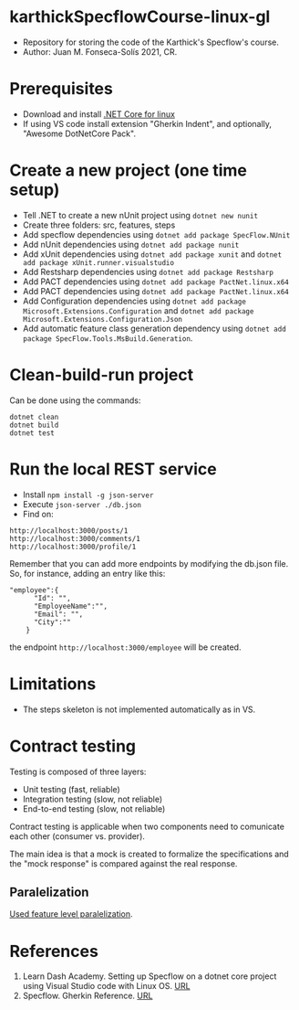 # karthickSpecflowCourse-linux-gl
* Repository for storing the code of the Karthick's Specflow's course.
* Author: Juan M. Fonseca-Solís 2021, CR.

# Prerequisites
* Download and install [.NET Core for linux](https://dotnet.microsoft.com/download)
* If using VS code install extension "Gherkin Indent", and optionally, "Awesome DotNetCore Pack".
# Create a new project (one time setup)
* Tell .NET to create a new nUnit project using `dotnet new nunit`
* Create three folders: src, features, steps
* Add specflow dependencies using `dotnet add package SpecFlow.NUnit`
* Add nUnit dependencies using `dotnet add package nunit`
* Add xUnit dependencies using `dotnet add package xunit` and `dotnet add package xUnit.runner.visualstudio`
* Add Restsharp dependencies using `dotnet add package Restsharp`
* Add PACT dependencies using `dotnet add package PactNet.linux.x64`
* Add PACT dependencies using `dotnet add package PactNet.linux.x64`
* Add Configuration dependencies using `dotnet add package Microsoft.Extensions.Configuration` and `dotnet add package Microsoft.Extensions.Configuration.Json `
* Add automatic feature class generation dependency using `dotnet add package SpecFlow.Tools.MsBuild.Generation`.

# Clean-build-run project
Can be done using the commands:
```
dotnet clean
dotnet build
dotnet test
```

# Run the local REST service
* Install `npm install -g json-server`
* Execute `json-server ./db.json`
* Find on:
```
http://localhost:3000/posts/1
http://localhost:3000/comments/1
http://localhost:3000/profile/1
```
Remember that you can add more endpoints by modifying the db.json file. So, for instance, adding an entry like this:
```
"employee":{
      "Id": "",
      "EmployeeName":"",
      "Email": "",
      "City":""
    }
```
the endpoint `http://localhost:3000/employee` will be created.
# Limitations
* The steps skeleton is not implemented automatically as in VS.

# Contract testing
Testing is composed of three layers:
* Unit testing (fast, reliable)
* Integration testing (slow, not reliable)
* End-to-end testing (slow, not reliable)

Contract testing is applicable when two components need to comunicate each other (consumer vs. provider).

The main idea is that a mock is created to formalize the specifications and the "mock response" is compared against the real response.

## Paralelization
[Used feature level paralelization](https://docs.specflow.org/projects/specflow/en/latest/Execution/Parallel-Execution.html).
# References
1. Learn Dash Academy. Setting up Specflow on a dotnet core project using Visual Studio code with Linux OS. [URL](https://testautomation.org/setting-up-specflow-on-a-dotnet-core-project-using-visual-studio-code-with-linux-os/)
2. Specflow. Gherkin Reference. [URL](https://gorillalogic.udemy.com/course/api-testing-with-restsharp-and-specflow-in-csharp)

